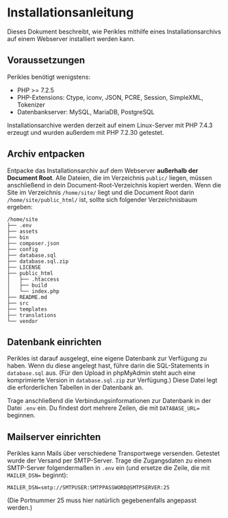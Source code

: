 # Installationsanleitung
Dieses Dokument beschreibt, wie Perikles mithilfe eines Installationsarchivs auf einem Webserver installiert werden kann.

## Voraussetzungen
Perikles benötigt wenigstens:

- PHP >= 7.2.5
- PHP-Extensions: Ctype, iconv, JSON, PCRE, Session, SimpleXML, Tokenizer
- Datenbankserver: MySQL, MariaDB, PostgreSQL

Installationsarchive werden derzeit auf einem Linux-Server mit PHP 7.4.3 erzeugt und wurden außerdem mit PHP 7.2.30 getestet.

## Archiv entpacken
Entpacke das Installationsarchiv auf dem Webserver **außerhalb der Document Root**. Alle Dateien, die im Verzeichnis `public/` liegen, müssen anschließend in dein Document-Root-Verzeichnis kopiert werden. Wenn die Site im Verzeichnis `/home/site/` liegt und die Document Root darin `/home/site/public_html/` ist, sollte sich folgender Verzeichnisbaum ergeben:

```
/home/site
├── .env
├── assets
├── bin
├── composer.json
├── config
├── database.sql
├── database.sql.zip
├── LICENSE
├── public_html
│   ├── .htaccess
│   ├── build
│   └── index.php
├── README.md
├── src
├── templates
├── translations
└── vendor
```

## Datenbank einrichten
Perikles ist darauf ausgelegt, eine eigene Datenbank zur Verfügung zu haben. Wenn du diese angelegt hast, führe darin die SQL-Statements in `database.sql` aus. (Für den Upload in phpMyAdmin steht auch eine komprimierte Version in `database.sql.zip` zur Verfügung.) Diese Datei legt die erforderlichen Tabellen in der Datenbank an.

Trage anschließend die Verbindungsinformationen zur Datenbank in der Datei `.env` ein. Du findest dort mehrere Zeilen, die mit `DATABASE_URL=` beginnen.

## Mailserver einrichten
Perikles kann Mails über verschiedene Transportwege versenden. Getestet wurde der Versand per SMTP-Server. Trage die Zugangsdaten zu einem SMTP-Server folgendermaßen in `.env` ein (und ersetze die Zeile, die mit `MAILER_DSN=` beginnt):

```
MAILER_DSN=smtp://SMTPUSER:SMTPPASSWORD@SMTPSERVER:25
```

(Die Portnummer 25 muss hier natürlich gegebenenfalls angepasst werden.)
